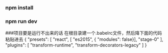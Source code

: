 
### npm install
### npm run dev

###项目要是运行不出来的话
 在根目录建一个.babelrc文件，然后降下面的代码粘贴进去
 {
      "presets": [
        "react",
        [ "es2015", { "modules": false}],
        "stage-0"
      ],
      "plugins": [
        "transform-runtime",
        "transform-decorators-legacy"
      ]
    }

